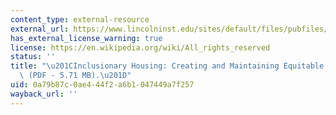 ```yaml
---
content_type: external-resource
external_url: https://www.lincolninst.edu/sites/default/files/pubfiles/inclusionary-housing-full_0.pdf
has_external_license_warning: true
license: https://en.wikipedia.org/wiki/All_rights_reserved
status: ''
title: "\u201CInclusionary Housing: Creating and Maintaining Equitable Communities\
  \ (PDF - 5.71 MB).\u201D"
uid: 0a79b87c-0ae4-44f2-a6b1-047449a7f257
wayback_url: ''
---
```

